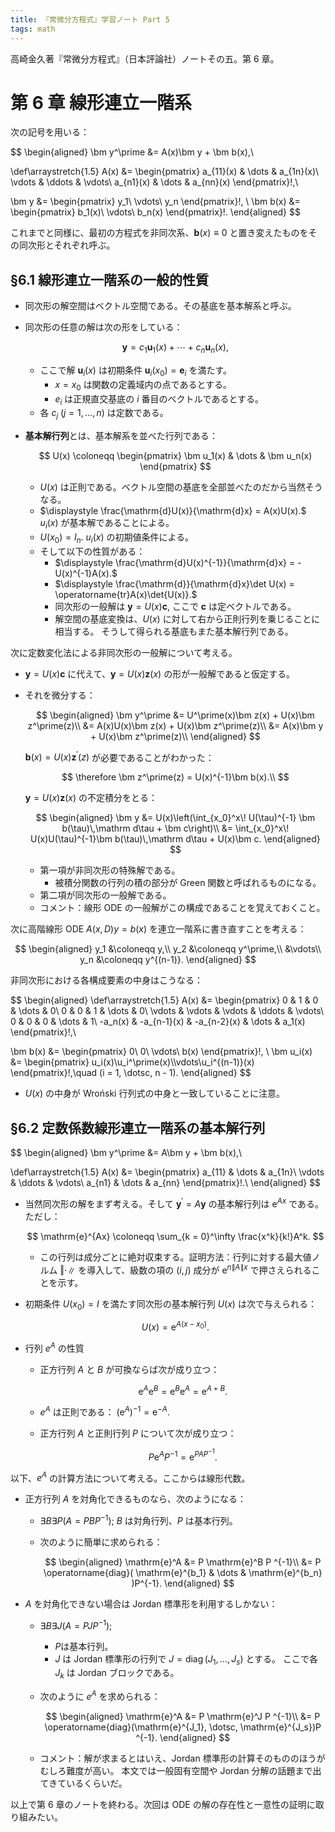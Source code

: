 ```yaml
---
title: 『常微分方程式』学習ノート Part 5
tags: math
---
```


高崎金久著『常微分方程式』（日本評論社）ノートその五。第 6 章。

# 第 6 章 線形連立一階系

次の記号を用いる：

$$
\begin{aligned}
\bm y^\prime &= A(x)\bm y + \bm b(x),\\

\def\arraystretch{1.5}
A(x) &= \begin{pmatrix}
a_{11}(x) & \dots & a_{1n}(x)\\
\vdots & \ddots & \vdots\\
a_{n1}(x) & \dots & a_{nn}(x)
\end{pmatrix}\!,\\

\bm y &= \begin{pmatrix}
y_1\\
\vdots\\
y_n
\end{pmatrix}\!,
\\
\bm b(x) &= \begin{pmatrix}
    b_1(x)\\
    \vdots\\
    b_n(x)
\end{pmatrix}\!.
\end{aligned}
$$

これまでと同様に、最初の方程式を非同次系、$\bm b(x) \equiv 0$ と置き変えたものをその同次形とそれぞれ呼ぶ。

## §6.1 線形連立一階系の一般的性質

* 同次形の解空間はベクトル空間である。その基底を基本解系と呼ぶ。
* 同次形の任意の解は次の形をしている：

  $$
  \bm y = c_1 \bm u_1(x) + \dotsb + c_n \bm u_n(x),
  $$

  * ここで解 $\bm u_i(x)$ は初期条件 $\bm u_i(x_0) = \bm e_i$ を満たす。
    * $x = x_0$ は関数の定義域内の点であるとする。
    * $e_i$ は正規直交基底の $i$ 番目のベクトルであるとする。
  * 各 $c_j\;(j = 1, \dotsc, n)$ は定数である。

* **基本解行列**とは、基本解系を並べた行列である：

  $$
  U(x) \coloneqq \begin{pmatrix}
      \bm u_1(x) & \dots & \bm u_n(x)
  \end{pmatrix}
  $$

  * $U(x)$ は正則である。ベクトル空間の基底を全部並べたのだから当然そうなる。
  * $\displaystyle \frac{\mathrm{d}U(x)}{\mathrm{d}x} = A(x)U(x).$ $u_i(x)$ が基本解であることによる。
  * $U(x_0) = I_n.$ $u_i(x)$ の初期値条件による。
  * そして以下の性質がある：
    * $\displaystyle \frac{\mathrm{d}U(x)^{-1}}{\mathrm{d}x} = -U(x)^{-1}A(x).$
    * $\displaystyle \frac{\mathrm{d}}{\mathrm{d}x}\det U(x) = \operatorname{tr}A(x)\det{U(x)}.$
    * 同次形の一般解は $\bm y = U(x)\bm c,$ ここで $\bm c$ は定ベクトルである。
    * 解空間の基底変換は、$U(x)$ に対して右から正則行列を乗じることに相当する。
      そうして得られる基底もまた基本解行列である。

次に定数変化法による非同次形の一般解について考える。

* $\bm y = U(x)\bm c$ に代えて、$\bm y = U(x)\bm z(x)$ の形が一般解であると仮定する。
* それを微分する：

  $$
  \begin{aligned}
  \bm y^\prime &= U^\prime(x)\bm z(x) + U(x)\bm z^\prime(z)\\
  &= A(x)U(x)\bm z(x) + U(x)\bm z^\prime(z)\\
  &= A(x)\bm y + U(x)\bm z^\prime(z)\\
  \end{aligned}
  $$

  $\bm b(x) = U(x)\bm z^\prime(z)$ が必要であることがわかった：

  $$
  \therefore \bm z^\prime(z) = U(x)^{-1}\bm b(x).\\
  $$

  $\bm y = U(x)\bm z(x)$ の不定積分をとる：

  $$
  \begin{aligned}
  \bm y &= U(x)\left(\int_{x_0}^x\! U(\tau)^{-1} \bm b(\tau)\,\mathrm d\tau + \bm c\right)\\
  &= \int_{x_0}^x\! U(x)U(\tau)^{-1}\bm b(\tau)\,\mathrm d\tau + U(x)\bm c.
  \end{aligned}
  $$

  * 第一項が非同次形の特殊解である。
    * 被積分関数の行列の積の部分が Green 関数と呼ばれるものになる。
  * 第二項が同次形の一般解である。
  * コメント：線形 ODE の一般解がこの構成であることを覚えておくこと。

次に高階線形 ODE $A(x, D)y = b(x)$ を連立一階系に書き直すことを考える：

$$
\begin{aligned}
y_1 &\coloneqq y,\\
y_2 &\coloneqq y^\prime,\\
&\vdots\\
y_n &\coloneqq y^{(n-1)}.
\end{aligned}
$$

非同次形における各構成要素の中身はこうなる：

$$
\begin{aligned}
\def\arraystretch{1.5}
A(x) &= \begin{pmatrix}
0 & 1 & 0 & \dots & 0\\
0 & 0 & 1 & \dots & 0\\
\vdots & \vdots & \vdots & \ddots & \vdots\\
0 & 0 & 0 & \dots & 1\\
-a_n(x) & -a_{n-1}(x) & -a_{n-2}(x) & \dots & a_1(x)
\end{pmatrix}\!,\\

\bm b(x) &= \begin{pmatrix}
    0\\
    0\\
    \vdots\\
    b(x)
\end{pmatrix}\!,
\\
\bm u_i(x) &= \begin{pmatrix}
    u_i(x)\\u_i^\prime(x)\\\vdots\\u_i^{(n-1)}(x)
\end{pmatrix}\!,\quad (i = 1, \dotsc, n - 1).
\end{aligned}
$$

* $U(x)$ の中身が Wroński 行列式の中身と一致していることに注意。

## §6.2 定数係数線形連立一階系の基本解行列

$$
\begin{aligned}
\bm y^\prime &= A\bm y + \bm b(x),\\

\def\arraystretch{1.5}
A(x) &= \begin{pmatrix}
a_{11} & \dots & a_{1n}\\
\vdots & \ddots & \vdots\\
a_{n1} & \dots & a_{nn}
\end{pmatrix}\!.\\
\end{aligned}
$$

* 当然同次形の解をまず考える。そして
  $\bm y^\prime = A\bm y$ の基本解行列は $\mathrm{e}^{Ax}$ である。ただし：

  $$
  \mathrm{e}^{Ax} \coloneqq \sum_{k = 0}^\infty \frac{x^k}{k!}A^k.
  $$

  * この行列は成分ごとに絶対収束する。証明方法：行列に対する最大値ノルム $\Vert \cdot \rVert$ を導入して、級数の項の $(i, j)$ 成分が
    $\mathrm{e}^{n \lVert A \rVert x}$ で押さえられることを示す。
* 初期条件 $U(x_0) = I$ を満たす同次形の基本解行列 $U(x)$ は次で与えられる：

  $$
  U(x) = \mathrm{e}^{A(x - x_0)}.
  $$
* 行列 $e^A$ の性質
  * 正方行列 $A$ と $B$ が可換ならば次が成り立つ：

    $$
    \mathrm{e}^A \mathrm{e}^B = \mathrm{e}^B \mathrm{e}^A = \mathrm{e}^{A + B}.
    $$

  * $e^A$ は正則である： $(\mathrm{e}^A)^{-1} = \mathrm{e}^{-A}.$
  * 正方行列 $A$ と正則行列 $P$ について次が成り立つ：

    $$
    P \mathrm{e}^A P ^{-1} = \mathrm{e}^{PAP^{-1}}.
    $$

以下、$e^A$ の計算方法について考える。ここからは線形代数。

* 正方行列 $A$ を対角化できるものなら、次のようになる：
  * $\exists B \exists P (A = PBP ^{-1});$ $B$ は対角行列、$P$ は基本行列。
  * 次のように簡単に求められる：

    $$
    \begin{aligned}
    \mathrm{e}^A &= P \mathrm{e}^B P ^{-1}\\
    &= P \operatorname{diag}(
        \mathrm{e}^{b_1} & \dots & \mathrm{e}^{b_n}
    )P^{-1}.
    \end{aligned}
    $$

* $A$ を対角化できない場合は Jordan 標準形を利用するしかない：
  * $\exists B \exists J (A = PJP ^{-1});$
    * $P$は基本行列。
    * $J$ は Jordan 標準形の行列で $J = \operatorname{diag}(J_1, \dotsc, J_s)$ とする。
      ここで各 $J_k$ は Jordan ブロックである。
  * 次のように $e^A$ を求められる：

    $$
    \begin{aligned}
    \mathrm{e}^A &= P \mathrm{e}^J P ^{-1}\\
    &= P \operatorname{diag}(\mathrm{e}^{J_1}, \dotsc, \mathrm{e}^{J_s})P ^{-1}.
    \end{aligned}
    $$

  * コメント：解が求まるとはいえ、Jordan 標準形の計算そのもののほうがむしろ難度が高い。
    本文では一般固有空間や Jordan 分解の話題まで出てきているくらいだ。

以上で第 6 章のノートを終わる。次回は ODE の解の存在性と一意性の証明に取り組みたい。

